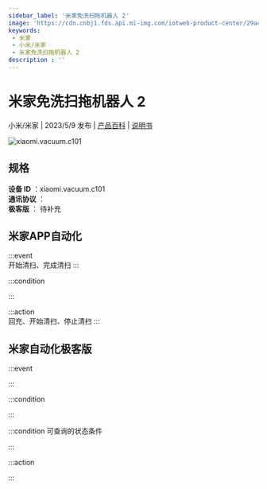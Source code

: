 ```yaml
---
sidebar_label: '米家免洗扫拖机器人 2'
image: 'https://cdn.cnbj1.fds.api.mi-img.com/iotweb-product-center/29acc6edaad591a69363af1c82246714_1675043430348.png?GalaxyAccessKeyId=AKVGLQWBOVIRQ3XLEW&Expires=9223372036854775807&Signature=DPcKWv0VvYs4wVy13SGykofR0Ng='
keywords: 
 - 米家
 - 小米/米家
 - 米家免洗扫拖机器人 2
description : ''
---
```

# 米家免洗扫拖机器人 2

小米/米家 | 2023/5/9 发布 | [产品百科](https://home.mi.com/webapp/content/baike/product/index.html?model=xiaomi.vacuum.c101/) | [说明书](https://home.mi.com/views/introduction.html?model=xiaomi.vacuum.c101&region=cn)

![xiaomi.vacuum.c101](https://cdn.cnbj1.fds.api.mi-img.com/iotweb-product-center/29acc6edaad591a69363af1c82246714_1675043430348.png?GalaxyAccessKeyId=AKVGLQWBOVIRQ3XLEW&Expires=9223372036854775807&Signature=DPcKWv0VvYs4wVy13SGykofR0Ng=)

## 规格  
> 
**设备 ID** ：xiaomi.vacuum.c101  
**通讯协议** ：  
**极客版**  ： 待补充 


## 米家APP自动化  

:::event  
开始清扫、完成清扫
:::

:::condition  

:::

:::action   
回充、开始清扫、停止清扫
:::

## 米家自动化极客版  

:::event  

:::

:::condition  

:::

:::condition 可查询的状态条件  

:::

:::action  

:::

        
